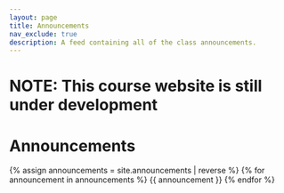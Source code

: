 ```yaml
---
layout: page
title: Announcements
nav_exclude: true
description: A feed containing all of the class announcements.
---
```

# NOTE: This course website is still under development
# Announcements

{% assign announcements = site.announcements | reverse %}
{% for announcement in announcements %}
{{ announcement }}
{% endfor %}
